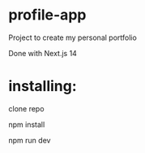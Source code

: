 # profile-app
Project to create my personal portfolio

Done with Next.js 14

# installing:

clone repo

npm install

npm run dev
